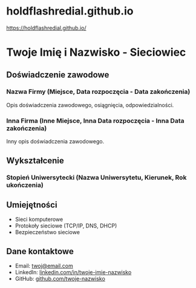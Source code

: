 # holdflashredial.github.io
https://holdflashredial.github.io/

# Twoje Imię i Nazwisko - Sieciowiec

## Doświadczenie zawodowe

### Nazwa Firmy (Miejsce, Data rozpoczęcia - Data zakończenia)
Opis doświadczenia zawodowego, osiągnięcia, odpowiedzialności.

### Inna Firma (Inne Miejsce, Inna Data rozpoczęcia - Inna Data zakończenia)
Inny opis doświadczenia zawodowego.

## Wykształcenie

### Stopień Uniwersytecki (Nazwa Uniwersytetu, Kierunek, Rok ukończenia)

## Umiejętności

- Sieci komputerowe
- Protokoły sieciowe (TCP/IP, DNS, DHCP)
- Bezpieczeństwo sieciowe

## Dane kontaktowe

- Email: twoj@email.com
- LinkedIn: [linkedin.com/in/twoje-imie-nazwisko](https://www.linkedin.com/in/twoje-imie-nazwisko)
- GitHub: [github.com/twoje-nazwisko](https://github.com/twoje-nazwisko)
